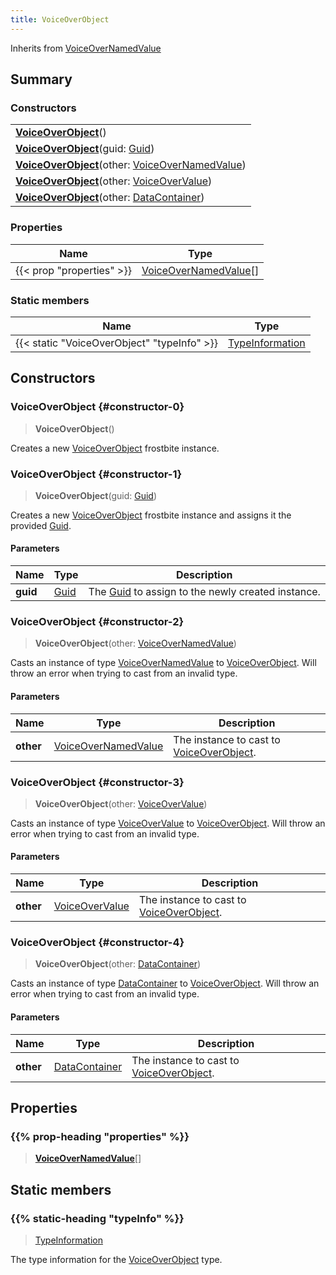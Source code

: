 ```yaml
---
title: VoiceOverObject
---
```


Inherits from 
[VoiceOverNamedValue](/vext/ref/fb/voiceovernamedvalue)

## Summary
### Constructors
| |
| ----------- |
| **[VoiceOverObject](#constructor-0)**() |
| **[VoiceOverObject](#constructor-1)**(guid: [Guid](/vext/ref/shared/class/guid)) |
| **[VoiceOverObject](#constructor-2)**(other: [VoiceOverNamedValue](/vext/ref/fb/voiceovernamedvalue)) |
| **[VoiceOverObject](#constructor-3)**(other: [VoiceOverValue](/vext/ref/fb/voiceovervalue)) |
| **[VoiceOverObject](#constructor-4)**(other: [DataContainer](/vext/ref/shared/class/datacontainer)) |

### Properties
| Name | Type |
| ---- | ---- |
| {{< prop "properties" >}} | [VoiceOverNamedValue](/vext/ref/fb/voiceovernamedvalue)[] |

### Static members
| Name | Type |
| ---- | ---- |
| {{< static "VoiceOverObject" "typeInfo" >}} | [TypeInformation](/vext/ref/shared/class/typeinformation) |

## Constructors
### VoiceOverObject {#constructor-0}
> **VoiceOverObject**()

Creates a new [VoiceOverObject](/vext/ref/fb/voiceoverobject) frostbite instance.

### VoiceOverObject {#constructor-1}
> **VoiceOverObject**(guid: [Guid](/vext/ref/shared/class/guid))

Creates a new [VoiceOverObject](/vext/ref/fb/voiceoverobject) frostbite instance and assigns it the provided [Guid](/vext/ref/shared/class/guid).

#### Parameters
| Name | Type | Description |
| ---- | ---- | ----------- |
| **guid** | [Guid](/vext/ref/shared/class/guid) | The [Guid](/vext/ref/shared/class/guid) to assign to the newly created instance. |

### VoiceOverObject {#constructor-2}
> **VoiceOverObject**(other: [VoiceOverNamedValue](/vext/ref/fb/voiceovernamedvalue))

Casts an instance of type [VoiceOverNamedValue](/vext/ref/fb/voiceovernamedvalue) to [VoiceOverObject](/vext/ref/fb/voiceoverobject). Will throw an error when trying to cast from an invalid type.

#### Parameters
| Name | Type | Description |
| ---- | ---- | ----------- |
| **other** | [VoiceOverNamedValue](/vext/ref/fb/voiceovernamedvalue) | The instance to cast to [VoiceOverObject](/vext/ref/fb/voiceoverobject). |

### VoiceOverObject {#constructor-3}
> **VoiceOverObject**(other: [VoiceOverValue](/vext/ref/fb/voiceovervalue))

Casts an instance of type [VoiceOverValue](/vext/ref/fb/voiceovervalue) to [VoiceOverObject](/vext/ref/fb/voiceoverobject). Will throw an error when trying to cast from an invalid type.

#### Parameters
| Name | Type | Description |
| ---- | ---- | ----------- |
| **other** | [VoiceOverValue](/vext/ref/fb/voiceovervalue) | The instance to cast to [VoiceOverObject](/vext/ref/fb/voiceoverobject). |

### VoiceOverObject {#constructor-4}
> **VoiceOverObject**(other: [DataContainer](/vext/ref/shared/class/datacontainer))

Casts an instance of type [DataContainer](/vext/ref/shared/class/datacontainer) to [VoiceOverObject](/vext/ref/fb/voiceoverobject). Will throw an error when trying to cast from an invalid type.

#### Parameters
| Name | Type | Description |
| ---- | ---- | ----------- |
| **other** | [DataContainer](/vext/ref/shared/class/datacontainer) | The instance to cast to [VoiceOverObject](/vext/ref/fb/voiceoverobject). |

## Properties
### {{% prop-heading "properties" %}}
> **[VoiceOverNamedValue](/vext/ref/fb/voiceovernamedvalue)**[]

## Static members
### {{% static-heading "typeInfo" %}}
> [TypeInformation](/vext/ref/shared/class/typeinformation)

The type information for the [VoiceOverObject](/vext/ref/fb/voiceoverobject) type.

